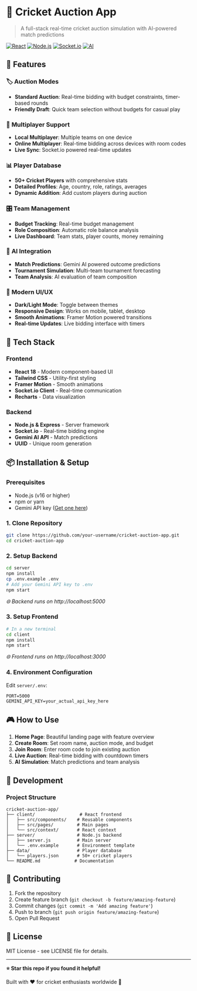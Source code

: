 # 🏏 Cricket Auction App

> A full-stack real-time cricket auction simulation with AI-powered match predictions

[![React](https://img.shields.io/badge/React-18.2.0-blue.svg)](https://reactjs.org/)
[![Node.js](https://img.shields.io/badge/Node.js-Express-green.svg)](https://nodejs.org/)
[![Socket.io](https://img.shields.io/badge/Socket.io-Real--time-orange.svg)](https://socket.io/)
[![AI](https://img.shields.io/badge/AI-Gemini_API-purple.svg)](https://ai.google.dev/)

## 🌟 Features

### 🏷️ **Auction Modes**
- **Standard Auction**: Real-time bidding with budget constraints, timer-based rounds
- **Friendly Draft**: Quick team selection without budgets for casual play

### 👥 **Multiplayer Support**
- **Local Multiplayer**: Multiple teams on one device
- **Online Multiplayer**: Real-time bidding across devices with room codes
- **Live Sync**: Socket.io powered real-time updates

### 📊 **Player Database**
- **50+ Cricket Players** with comprehensive stats
- **Detailed Profiles**: Age, country, role, ratings, averages
- **Dynamic Addition**: Add custom players during auction

### 🎛️ **Team Management**
- **Budget Tracking**: Real-time budget management
- **Role Composition**: Automatic role balance analysis
- **Live Dashboard**: Team stats, player counts, money remaining

### 🤖 **AI Integration**
- **Match Predictions**: Gemini AI powered outcome predictions
- **Tournament Simulation**: Multi-team tournament forecasting
- **Team Analysis**: AI evaluation of team composition

### 🎨 **Modern UI/UX**
- **Dark/Light Mode**: Toggle between themes
- **Responsive Design**: Works on mobile, tablet, desktop
- **Smooth Animations**: Framer Motion powered transitions
- **Real-time Updates**: Live bidding interface with timers

## 🚀 Tech Stack

### Frontend
- **React 18** - Modern component-based UI
- **Tailwind CSS** - Utility-first styling
- **Framer Motion** - Smooth animations
- **Socket.io Client** - Real-time communication
- **Recharts** - Data visualization

### Backend
- **Node.js & Express** - Server framework
- **Socket.io** - Real-time bidding engine
- **Gemini AI API** - Match predictions
- **UUID** - Unique room generation

## 📦 Installation & Setup

### Prerequisites
- Node.js (v16 or higher)
- npm or yarn
- Gemini API key ([Get one here](https://makersuite.google.com/app/apikey))

### 1. Clone Repository
```bash
git clone https://github.com/your-username/cricket-auction-app.git
cd cricket-auction-app
```

### 2. Setup Backend
```bash
cd server
npm install
cp .env.example .env
# Add your Gemini API key to .env
npm start
```
*🌐 Backend runs on http://localhost:5000*

### 3. Setup Frontend
```bash
# In a new terminal
cd client
npm install
npm start
```
*🌐 Frontend runs on http://localhost:3000*

### 4. Environment Configuration
Edit `server/.env`:
```env
PORT=5000
GEMINI_API_KEY=your_actual_api_key_here
```

## 🎮 How to Use

1. **Home Page**: Beautiful landing page with feature overview
2. **Create Room**: Set room name, auction mode, and budget
3. **Join Room**: Enter room code to join existing auction
4. **Live Auction**: Real-time bidding with countdown timers
5. **AI Simulation**: Match predictions and team analysis

## 🔧 Development

### Project Structure
```
cricket-auction-app/
├── client/                 # React frontend
│   ├── src/components/    # Reusable components
│   ├── src/pages/         # Main pages
│   └── src/context/       # React context
├── server/                # Node.js backend
│   ├── server.js          # Main server
│   └── .env.example       # Environment template
├── data/                  # Player database
│   └── players.json       # 50+ cricket players
└── README.md             # Documentation
```

## 🤝 Contributing

1. Fork the repository
2. Create feature branch (`git checkout -b feature/amazing-feature`)
3. Commit changes (`git commit -m 'Add amazing feature'`)
4. Push to branch (`git push origin feature/amazing-feature`)
5. Open Pull Request

## 📄 License

MIT License - see LICENSE file for details.

---

**⭐ Star this repo if you found it helpful!**

Built with ❤️ for cricket enthusiasts worldwide 🏏
